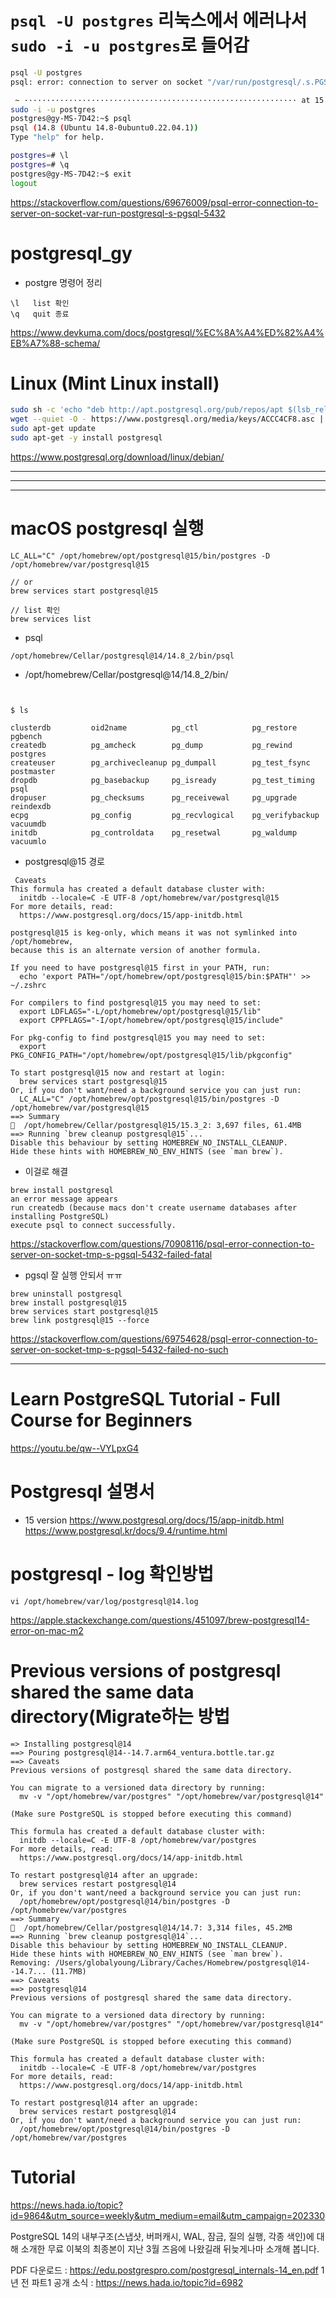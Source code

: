 # ```psql -U postgres``` 리눅스에서 에러나서 ```sudo -i -u postgres```로 들어감

```bash
psql -U postgres                                                           
psql: error: connection to server on socket "/var/run/postgresql/.s.PGSQL.5432" failed: FATAL:  Peer authentication failed for user "postgres"

 ~ ····························································· at 15:13:43 
sudo -i -u postgres                                                        ─╯
postgres@gy-MS-7D42:~$ psql
psql (14.8 (Ubuntu 14.8-0ubuntu0.22.04.1))
Type "help" for help.

postgres=# \l
postgres=# \q
postgres@gy-MS-7D42:~$ exit
logout


```

https://stackoverflow.com/questions/69676009/psql-error-connection-to-server-on-socket-var-run-postgresql-s-pgsql-5432

# postgresql_gy

- postgre 명령어 정리
```
\l   list 확인
\q   quit 종료
```

https://www.devkuma.com/docs/postgresql/%EC%8A%A4%ED%82%A4%EB%A7%88-schema/

# Linux (Mint Linux install)

```bash
sudo sh -c 'echo "deb http://apt.postgresql.org/pub/repos/apt $(lsb_release -cs)-pgdg main" > /etc/apt/sources.list.d/pgdg.list'
wget --quiet -O - https://www.postgresql.org/media/keys/ACCC4CF8.asc | sudo apt-key add -
sudo apt-get update
sudo apt-get -y install postgresql
```


https://www.postgresql.org/download/linux/debian/

<hr>

<hr>

<hr>

# macOS postgresql 실행

```
LC_ALL="C" /opt/homebrew/opt/postgresql@15/bin/postgres -D /opt/homebrew/var/postgresql@15

// or
brew services start postgresql@15

// list 확인
brew services list
```

- psql

```
/opt/homebrew/Cellar/postgresql@14/14.8_2/bin/psql
```

- /opt/homebrew/Cellar/postgresql@14/14.8_2/bin/

```


$ ls

clusterdb         oid2name          pg_ctl            pg_restore        pgbench
createdb          pg_amcheck        pg_dump           pg_rewind         postgres
createuser        pg_archivecleanup pg_dumpall        pg_test_fsync     postmaster
dropdb            pg_basebackup     pg_isready        pg_test_timing    psql
dropuser          pg_checksums      pg_receivewal     pg_upgrade        reindexdb
ecpg              pg_config         pg_recvlogical    pg_verifybackup   vacuumdb
initdb            pg_controldata    pg_resetwal       pg_waldump        vacuumlo
```


- postgresql@15 경로

```
 Caveats
This formula has created a default database cluster with:
  initdb --locale=C -E UTF-8 /opt/homebrew/var/postgresql@15
For more details, read:
  https://www.postgresql.org/docs/15/app-initdb.html

postgresql@15 is keg-only, which means it was not symlinked into /opt/homebrew,
because this is an alternate version of another formula.

If you need to have postgresql@15 first in your PATH, run:
  echo 'export PATH="/opt/homebrew/opt/postgresql@15/bin:$PATH"' >> ~/.zshrc

For compilers to find postgresql@15 you may need to set:
  export LDFLAGS="-L/opt/homebrew/opt/postgresql@15/lib"
  export CPPFLAGS="-I/opt/homebrew/opt/postgresql@15/include"

For pkg-config to find postgresql@15 you may need to set:
  export PKG_CONFIG_PATH="/opt/homebrew/opt/postgresql@15/lib/pkgconfig"

To start postgresql@15 now and restart at login:
  brew services start postgresql@15
Or, if you don't want/need a background service you can just run:
  LC_ALL="C" /opt/homebrew/opt/postgresql@15/bin/postgres -D /opt/homebrew/var/postgresql@15
==> Summary
🍺  /opt/homebrew/Cellar/postgresql@15/15.3_2: 3,697 files, 61.4MB
==> Running `brew cleanup postgresql@15`...
Disable this behaviour by setting HOMEBREW_NO_INSTALL_CLEANUP.
Hide these hints with HOMEBREW_NO_ENV_HINTS (see `man brew`).
```

- 이걸로 해결

```
brew install postgresql
an error message appears
run createdb (because macs don't create username databases after installing PostgreSQL)
execute psql to connect successfully.
```

https://stackoverflow.com/questions/70908116/psql-error-connection-to-server-on-socket-tmp-s-pgsql-5432-failed-fatal

- pgsql 잘 실행 안되서 ㅠㅠ

```
brew uninstall postgresql
brew install postgresql@15
brew services start postgresql@15
brew link postgresql@15 --force
```

https://stackoverflow.com/questions/69754628/psql-error-connection-to-server-on-socket-tmp-s-pgsql-5432-failed-no-such

<hr>

# Learn PostgreSQL Tutorial - Full Course for Beginners
https://youtu.be/qw--VYLpxG4

# Postgresql 설명서
- 15 version https://www.postgresql.org/docs/15/app-initdb.html
https://www.postgresql.kr/docs/9.4/runtime.html

# postgresql - log 확인방법

```
vi /opt/homebrew/var/log/postgresql@14.log
```


https://apple.stackexchange.com/questions/451097/brew-postgresql14-error-on-mac-m2

# Previous versions of postgresql shared the same data directory(Migrate하는 방법

```
=> Installing postgresql@14
==> Pouring postgresql@14--14.7.arm64_ventura.bottle.tar.gz
==> Caveats
Previous versions of postgresql shared the same data directory.

You can migrate to a versioned data directory by running:
  mv -v "/opt/homebrew/var/postgres" "/opt/homebrew/var/postgresql@14"

(Make sure PostgreSQL is stopped before executing this command)

This formula has created a default database cluster with:
  initdb --locale=C -E UTF-8 /opt/homebrew/var/postgres
For more details, read:
  https://www.postgresql.org/docs/14/app-initdb.html

To restart postgresql@14 after an upgrade:
  brew services restart postgresql@14
Or, if you don't want/need a background service you can just run:
  /opt/homebrew/opt/postgresql@14/bin/postgres -D /opt/homebrew/var/postgres
==> Summary
🍺  /opt/homebrew/Cellar/postgresql@14/14.7: 3,314 files, 45.2MB
==> Running `brew cleanup postgresql@14`...
Disable this behaviour by setting HOMEBREW_NO_INSTALL_CLEANUP.
Hide these hints with HOMEBREW_NO_ENV_HINTS (see `man brew`).
Removing: /Users/globalyoung/Library/Caches/Homebrew/postgresql@14--14.7... (11.7MB)
==> Caveats
==> postgresql@14
Previous versions of postgresql shared the same data directory.

You can migrate to a versioned data directory by running:
  mv -v "/opt/homebrew/var/postgres" "/opt/homebrew/var/postgresql@14"

(Make sure PostgreSQL is stopped before executing this command)

This formula has created a default database cluster with:
  initdb --locale=C -E UTF-8 /opt/homebrew/var/postgres
For more details, read:
  https://www.postgresql.org/docs/14/app-initdb.html

To restart postgresql@14 after an upgrade:
  brew services restart postgresql@14
Or, if you don't want/need a background service you can just run:
  /opt/homebrew/opt/postgresql@14/bin/postgres -D /opt/homebrew/var/postgres
```

# Tutorial

https://news.hada.io/topic?id=9864&utm_source=weekly&utm_medium=email&utm_campaign=202330

PostgreSQL 14의 내부구조(스냅샷, 버퍼캐시, WAL, 잠금, 질의 실행, 각종 색인)에 대해 소개한 무료 이북의 최종본이 지난 3월 즈음에 나왔길래 뒤늦게나마 소개해 봅니다.

PDF 다운로드 : https://edu.postgrespro.com/postgresql_internals-14_en.pdf
1년 전 파트1 공개 소식 : https://news.hada.io/topic?id=6982
